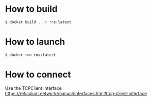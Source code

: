 # How to build
```bash
$ docker build . -t rns:latest
```

# How to launch
```bash
$ docker run rns:latest
```

# How to connect
Use the TCPClient interface https://reticulum.network/manual/interfaces.html#tcp-client-interface

